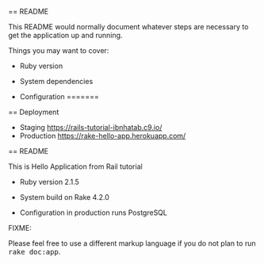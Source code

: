 == README

This README would normally document whatever steps are necessary to get the
application up and running.

Things you may want to cover:

* Ruby version

* System dependencies

* Configuration
=======


== Deployment

* Staging https://rails-tutorial-ibnhatab.c9.io/
* Production https://rake-hello-app.herokuapp.com/

== README

This is Hello Application from Rail tutorial

* Ruby version 2.1.5

* System build on Rake 4.2.0

* Configuration in production runs PostgreSQL


FIXME:

Please feel free to use a different markup language if you do not plan to run
<tt>rake doc:app</tt>.
